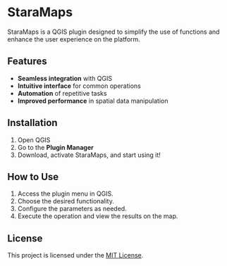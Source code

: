 # StaraMaps

StaraMaps is a QGIS plugin designed to simplify the use of functions and enhance the user experience on the platform.

## Features

- **Seamless integration** with QGIS
- **Intuitive interface** for common operations
- **Automation** of repetitive tasks
- **Improved performance** in spatial data manipulation


## Installation

1. Open QGIS
2. Go to the **Plugin Manager**
3. Download, activate StaraMaps, and start using it!

## How to Use

1. Access the plugin menu in QGIS.
2. Choose the desired functionality.
3. Configure the parameters as needed.
4. Execute the operation and view the results on the map.


## License

This project is licensed under the [MIT License](LICENSE).


